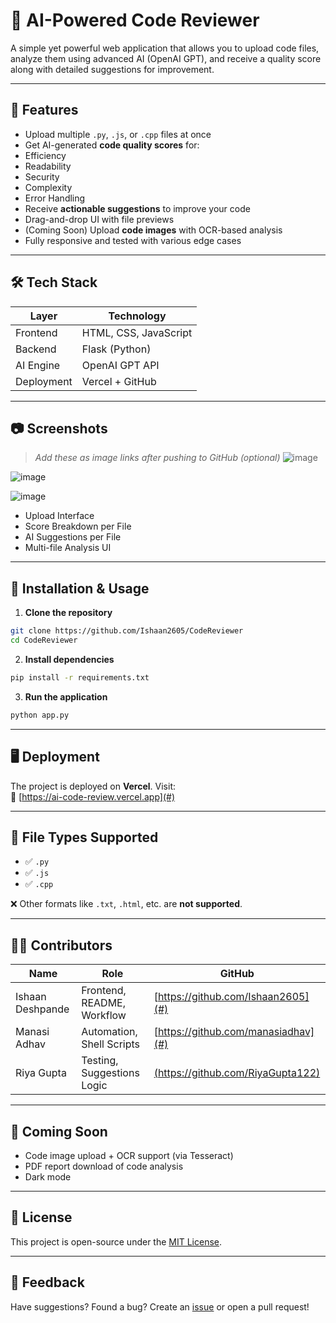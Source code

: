 # 🧠 AI-Powered Code Reviewer

A simple yet powerful web application that allows you to upload code files, analyze them using advanced AI (OpenAI GPT), and receive a quality score along with detailed suggestions for improvement.

---

## 🚀 Features

- Upload multiple `.py`, `.js`, or `.cpp` files at once  
-  Get AI-generated **code quality scores** for:
  - Efficiency
  - Readability
  - Security
  - Complexity
  - Error Handling
-  Receive **actionable suggestions** to improve your code
-  Drag-and-drop UI with file previews
-  (Coming Soon) Upload **code images** with OCR-based analysis
-  Fully responsive and tested with various edge cases

---

## 🛠️ Tech Stack

| Layer      | Technology       |
|------------|------------------|
| Frontend   | HTML, CSS, JavaScript |
| Backend    | Flask (Python)   |
| AI Engine  | OpenAI GPT API   |
| Deployment | Vercel + GitHub  |

---

## 📷 Screenshots

> _Add these as image links after pushing to GitHub (optional)_
![image](https://github.com/user-attachments/assets/4e5f1f69-1f90-4b81-9240-ac67681394fc)

![image](https://github.com/user-attachments/assets/b471e666-241b-4d0a-9a14-0efc2a0ee121)

![image](https://github.com/user-attachments/assets/0a3f2838-201a-43c2-ad56-c38847fb03aa)

- Upload Interface  
- Score Breakdown per File  
- AI Suggestions per File  
- Multi-file Analysis UI

---

## 🔧 Installation & Usage

1. **Clone the repository**
```bash
git clone https://github.com/Ishaan2605/CodeReviewer
cd CodeReviewer
```

2. **Install dependencies**
```bash
pip install -r requirements.txt
```

3. **Run the application**
```bash
python app.py
```


---

## 🖥️ Deployment

The project is deployed on **Vercel**. Visit:  
🔗 [https://ai-code-review.vercel.app](#)

---

## 🔐 File Types Supported

- ✅ `.py`
- ✅ `.js`
- ✅ `.cpp`

❌ Other formats like `.txt`, `.html`, etc. are **not supported**.

---

## 🧑‍💻 Contributors

| Name              | Role                        | GitHub                |
|-------------------|-----------------------------|------------------------|
| Ishaan Deshpande  | Frontend, README, Workflow  | [https://github.com/Ishaan2605](#)       |
| Manasi Adhav      | Automation, Shell Scripts   | [https://github.com/manasiadhav](#)       |
| Riya Gupta        | Testing, Suggestions Logic  | [(https://github.com/RiyaGupta122)](#)       |

---

## 🧠 Coming Soon

- Code image upload + OCR support (via Tesseract)
- PDF report download of code analysis
- Dark mode

---

## 📜 License

This project is open-source under the [MIT License](LICENSE).

---

## 📩 Feedback

Have suggestions? Found a bug? Create an [issue](https://github.com/Ishaan2605/CodeReviewer/issues) or open a pull request!
